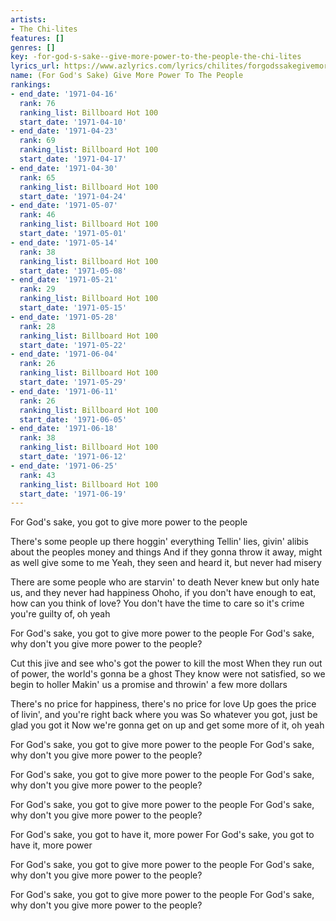 ```yaml
---
artists:
- The Chi-lites
features: []
genres: []
key: -for-god-s-sake--give-more-power-to-the-people-the-chi-lites
lyrics_url: https://www.azlyrics.com/lyrics/chilites/forgodssakegivemorepowertothepeople.html
name: (For God's Sake) Give More Power To The People
rankings:
- end_date: '1971-04-16'
  rank: 76
  ranking_list: Billboard Hot 100
  start_date: '1971-04-10'
- end_date: '1971-04-23'
  rank: 69
  ranking_list: Billboard Hot 100
  start_date: '1971-04-17'
- end_date: '1971-04-30'
  rank: 65
  ranking_list: Billboard Hot 100
  start_date: '1971-04-24'
- end_date: '1971-05-07'
  rank: 46
  ranking_list: Billboard Hot 100
  start_date: '1971-05-01'
- end_date: '1971-05-14'
  rank: 38
  ranking_list: Billboard Hot 100
  start_date: '1971-05-08'
- end_date: '1971-05-21'
  rank: 29
  ranking_list: Billboard Hot 100
  start_date: '1971-05-15'
- end_date: '1971-05-28'
  rank: 28
  ranking_list: Billboard Hot 100
  start_date: '1971-05-22'
- end_date: '1971-06-04'
  rank: 26
  ranking_list: Billboard Hot 100
  start_date: '1971-05-29'
- end_date: '1971-06-11'
  rank: 26
  ranking_list: Billboard Hot 100
  start_date: '1971-06-05'
- end_date: '1971-06-18'
  rank: 38
  ranking_list: Billboard Hot 100
  start_date: '1971-06-12'
- end_date: '1971-06-25'
  rank: 43
  ranking_list: Billboard Hot 100
  start_date: '1971-06-19'
---
```


For God's sake, you got to give more power to the people

There's some people up there hoggin' everything
Tellin' lies, givin' alibis about the peoples money and things
And if they gonna throw it away, might as well give some to me
Yeah, they seen and heard it, but never had misery

There are some people who are starvin' to death
Never knew but only hate us, and they never had happiness
Ohoho, if you don't have enough to eat, how can you think of love?
You don't have the time to care so it's crime you're guilty of, oh yeah

For God's sake, you got to give more power to the people
For God's sake, why don't you give more power to the people?

Cut this jive and see who's got the power to kill the most
When they run out of power, the world's gonna be a ghost
They know were not satisfied, so we begin to holler
Makin' us a promise and throwin' a few more dollars

There's no price for happiness, there's no price for love
Up goes the price of livin', and you're right back where you was
So whatever you got, just be glad you got it
Now we're gonna get on up and get some more of it, oh yeah

For God's sake, you got to give more power to the people
For God's sake, why don't you give more power to the people?

For God's sake, you got to give more power to the people
For God's sake, why don't you give more power to the people?

For God's sake, you got to give more power to the people
For God's sake, why don't you give more power to the people?

For God's sake, you got to have it, more power
For God's sake, you got to have it, more power

For God's sake, you got to give more power to the people
For God's sake, why don't you give more power to the people?

For God's sake, you got to give more power to the people
For God's sake, why don't you give more power to the people?



